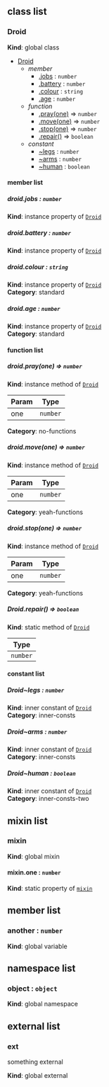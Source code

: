 ## class list


<a name="Droid"></a>
### Droid
**Kind**: global class  

* [Droid](#Droid)
    * _member_
        * [.jobs](#Droid+jobs) : `number`
        * [.battery](#Droid+battery) : `number`
        * [.colour](#Droid+colour) : `string`
        * [.age](#Droid+age) : `number`
    * _function_
        * [.pray(one)](#Droid+pray) ⇒ `number`
        * [.move(one)](#Droid+move) ⇒ `number`
        * [.stop(one)](#Droid+stop) ⇒ `number`
        * [.repair()](#Droid.repair) ⇒ `boolean`
    * _constant_
        * [~legs](#Droid..legs) : `number`
        * [~arms](#Droid..arms) : `number`
        * [~human](#Droid..human) : `boolean`


#### member list


<a name="Droid+jobs"></a>
##### droid.jobs : `number`
**Kind**: instance property of [`Droid`](#Droid)


<a name="Droid+battery"></a>
##### droid.battery : `number`
**Kind**: instance property of [`Droid`](#Droid)


<a name="Droid+colour"></a>
##### droid.colour : `string`
**Kind**: instance property of [`Droid`](#Droid)  
**Category**: standard


<a name="Droid+age"></a>
##### droid.age : `number`
**Kind**: instance property of [`Droid`](#Droid)  
**Category**: standard


#### function list


<a name="Droid+pray"></a>
##### droid.pray(one) ⇒ `number`
**Kind**: instance method of [`Droid`](#Droid)  

| Param | Type     |
| ----- | -------- |
| one   | `number` |


**Category**: no-functions


<a name="Droid+move"></a>
##### droid.move(one) ⇒ `number`
**Kind**: instance method of [`Droid`](#Droid)  

| Param | Type     |
| ----- | -------- |
| one   | `number` |


**Category**: yeah-functions


<a name="Droid+stop"></a>
##### droid.stop(one) ⇒ `number`
**Kind**: instance method of [`Droid`](#Droid)  

| Param | Type     |
| ----- | -------- |
| one   | `number` |


**Category**: yeah-functions


<a name="Droid.repair"></a>
##### Droid.repair() ⇒ `boolean`
**Kind**: static method of [`Droid`](#Droid)  

| Type     |
| -------- |
| `number` |


#### constant list


<a name="Droid..legs"></a>
##### Droid~legs : `number`
**Kind**: inner constant of [`Droid`](#Droid)  
**Category**: inner-consts


<a name="Droid..arms"></a>
##### Droid~arms : `number`
**Kind**: inner constant of [`Droid`](#Droid)  
**Category**: inner-consts


<a name="Droid..human"></a>
##### Droid~human : `boolean`
**Kind**: inner constant of [`Droid`](#Droid)  
**Category**: inner-consts-two


## mixin list


<a name="mixin"></a>
### mixin
**Kind**: global mixin


<a name="mixin.one"></a>
#### mixin.one : `number`
**Kind**: static property of [`mixin`](#mixin)


## member list


<a name="another"></a>
### another : `number`
**Kind**: global variable


## namespace list


<a name="object"></a>
### object : `object`
**Kind**: global namespace


## external list


<a name="external_ext"></a>
### ext
something external

**Kind**: global external


